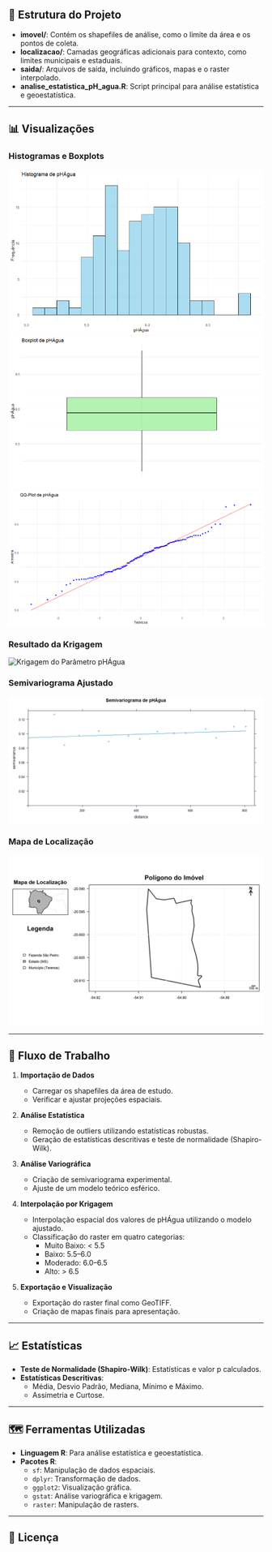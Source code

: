 ## 📂 Estrutura do Projeto

- **imovel/**: Contém os shapefiles de análise, como o limite da área e os pontos de coleta.
- **localizacao/**: Camadas geográficas adicionais para contexto, como limites municipais e estaduais.
- **saida/**: Arquivos de saída, incluindo gráficos, mapas e o raster interpolado.
- **analise_estatistica_pH_agua.R**: Script principal para análise estatística e geoestatística.

---

## 📊 Visualizações

### Histogramas e Boxplots
![Histogramas](saida/histograma.png)
![Boxplots](saida/boxplot.png)
![QQ-Plot](saida/qqplot.png)

### Resultado da Krigagem
![Krigagem do Parâmetro pHÁgua](saida/Krigagem%20do%20parâmetro%20phagua.png)

### Semivariograma Ajustado
![Semivariograma pHÁgua](saida/Semivariograma%20de%20phagua.png)

### Mapa de Localização
![Mapa de Localização](saida/mapa_final_layout.png)

---

## 🔄 Fluxo de Trabalho

1. **Importação de Dados**
   - Carregar os shapefiles da área de estudo.
   - Verificar e ajustar projeções espaciais.

2. **Análise Estatística**
   - Remoção de outliers utilizando estatísticas robustas.
   - Geração de estatísticas descritivas e teste de normalidade (Shapiro-Wilk).

3. **Análise Variográfica**
   - Criação de semivariograma experimental.
   - Ajuste de um modelo teórico esférico.

4. **Interpolação por Krigagem**
   - Interpolação espacial dos valores de pHÁgua utilizando o modelo ajustado.
   - Classificação do raster em quatro categorias:
     - Muito Baixo: < 5.5
     - Baixo: 5.5–6.0
     - Moderado: 6.0–6.5
     - Alto: > 6.5

5. **Exportação e Visualização**
   - Exportação do raster final como GeoTIFF.
   - Criação de mapas finais para apresentação.

---

## 📈 Estatísticas

- **Teste de Normalidade (Shapiro-Wilk)**: Estatísticas e valor p calculados.
- **Estatísticas Descritivas**:
  - Média, Desvio Padrão, Mediana, Mínimo e Máximo.
  - Assimetria e Curtose.

---

## 🗺️ Ferramentas Utilizadas

- **Linguagem R**: Para análise estatística e geoestatística.
- **Pacotes R**:
  - `sf`: Manipulação de dados espaciais.
  - `dplyr`: Transformação de dados.
  - `ggplot2`: Visualização gráfica.
  - `gstat`: Análise variográfica e krigagem.
  - `raster`: Manipulação de rasters.

---

## 📜 Licença